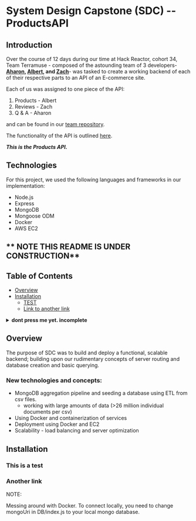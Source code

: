 # System Design Capstone (SDC) -- ProductsAPI

## Introduction

Over the course of 12 days during our time at Hack Reactor, cohort 34, Team Terramuse - composed of the astounding team of 3 developers- **<a href="https://github.com/akolatch" target="_blank">Aharon</a>, [Albert](https://github.com/blargeth), and [Zach](https://github.com/zrealberg)**- was tasked to create a working backend of each of their respective parts to an API of an E-commerce site. 

Each of us was assigned to one piece of the API:
1. Products - Albert
2. Reviews - Zach
3. Q & A - Aharon

and can be found in our [team repository](https://github.com/terramuse-tiramisu).

The functionality of the API is outlined [here](https://gist.github.com/trentgoing/d69849d6c16b82d279ffc4ecd127f49f#file-api_overview-md).

***This is the Products API.***

## Technologies
For this project, we used the following languages and frameworks in our implementation:
- Node.js
- Express
- MongoDB
- Mongoose ODM
- Docker
- AWS EC2

## ** NOTE THIS README IS UNDER CONSTRUCTION**

## Table of Contents

- [Overview](#overview)
- [Installation](#installation)
    - [TEST](#this-is-a-test)
    - [Link to another link](#another-link)


<details><summary><b> dont press me yet. incomplete</b></summary>

Some code from an awesome readme...going to format it later

1. Install the preset:

    ```sh
    $ npm install --save-dev size-limit @size-limit/preset-app
    ```

2. Add the `size-limit` section and the `size` script to your `package.json`:

    ```diff
    + "size-limit": [
    +   {
    +     "path": "dist/app-*.js"
    +   }
    + ],
      "scripts": {
        "build": "webpack ./webpack.config.js",
    +   "size": "npm run build && size-limit",
        "test": "jest && eslint ."
      }
    ```

3. Here’s how you can get the size for your current project:

    ```sh
    $ npm run size

      Package size: 30.08 KB with all dependencies, minified and gzipped
      Loading time: 602 ms   on slow 3G
      Running time: 214 ms   on Snapdragon 410
      Total time:   815 ms
    ```

4. Now, let’s set the limit. Add 25% to the current total time and use that as
   the limit in your `package.json`:

    ```diff
      "size-limit": [
        {
    +     "limit": "1 s",
          "path": "dist/app-*.js"
        }
      ],
    ```

5. Add the `size` script to your test suite:

    ```diff
      "scripts": {
        "build": "webpack ./webpack.config.js",
        "size": "npm run build && size-limit",
    -   "test": "jest && eslint ."
    +   "test": "jest && eslint . && npm run size"
      }
    ```

6. If you don’t have a continuous integration service running, don’t forget
   to add one — start with [Travis CI].

</details>

## Overview 

The purpose of SDC was to build and deploy a functional, scalable backend; building upon our rudimentary concepts of server routing and database creation and basic querying.

### New technologies and concepts:
- MongoDB aggregation pipeline and seeding a database using ETL from csv files.
    - working with large amounts of data (>26 million individual documents per csv)
- Using Docker and containerization of services 
- Deployment using Docker and EC2
- Scalability - load balancing and server optimization


## Installation

### This is a test
### Another link


NOTE:

Messing around with Docker. To connect locally, you need to change mongoUri in DB/index.js to your local mongo database. 
